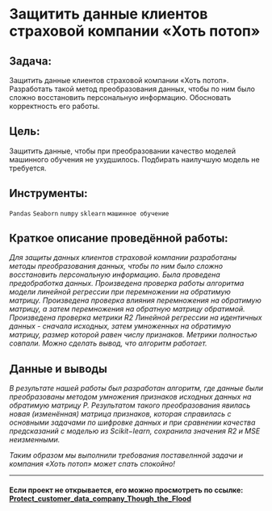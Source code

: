 # Защитить данные клиентов страховой компании «Хоть потоп»
<!--- ![image](https://user-images.githubusercontent.com/76148212/122688547-8e6c0980-d225-11eb-9a97-287236156cb8.png)
--->
## Задача: <br> 
Защитить данные клиентов страховой компании «Хоть потоп». Разработать такой метод преобразования данных, чтобы по ним было сложно восстановить персональную информацию. Обосновать корректность его работы.
## Цель:<br>
Защитить данные, чтобы при преобразовании качество моделей машинного обучения не ухудшилось. Подбирать наилучшую модель не требуется.

## Инструменты:
`Pandas`
`Seaborn`
`numpy`
`sklearn`
`машинное обучение`

## Краткое описание проведённой работы:
<i> Для защиты данных клиентов страховой компании разработаны методы преобразования данных, чтобы по ним было сложно восстановить персональную информацию. 
Была проведена предобработка данных. Произведена проверка работы алгоритма модели линейной регрессии при перемножении на обратимую матрицу. Произведена проверка влияния перемножения на обратимую матрицу, а затем перемножения на обратную матрицу обратимой. Произведена проверка метрики R2 Линейной регрессии на идентичных данных - сначала исходных, затем умноженных на обратимую матрицу, размер которой равен числу признаков. Метрики полностью совпали. Можно сделать вывод, что алгоритм работает.</i>

## Данные и выводы
<i>В результате нашей работы был разработан алгоритм, где данные были преобразованы методом умножения признаков исходных данных на обратимую матрицу P. Результатом такого преобразования явилась новая (изменённая) матрица признаков, которая справилась с основными задачами по шифровке данных и при сравнении качества предсказаний с моделью из Scikit−learn, сохранила значения R2 и MSE неизменными.

Таким образом мы выполнили требования поставелнной задачи и компания «Хоть потоп» может спать спокойно!</i>

---

#### Если проект не открывается, его можно просмотреть по ссылке: <a href='https://nbviewer.jupyter.org/github/AxelVas/Protect_customer_data_company_Though_the_Flood/blob/main/%D0%97%D0%B0%D1%89%D0%B8%D1%82%D0%B8%D1%82%D1%8C_%D0%B4%D0%B0%D0%BD%D0%BD%D1%8B%D0%B5_%D0%BA%D0%BB%D0%B8%D0%B5%D0%BD%D1%82%D0%BE%D0%B2_%D1%81%D1%82%D1%80%D0%B0%D1%85%D0%BE%D0%B2%D0%BE%D0%B9_%D0%BA%D0%BE%D0%BC%D0%BF%D0%B0%D0%BD%D0%B8%D0%B8_%C2%AB%D0%A5%D0%BE%D1%82%D1%8C_%D0%BF%D0%BE%D1%82%D0%BE%D0%BF%C2%BB.ipynb'>Protect_customer_data_company_Though_the_Flood</a>


<!---
---
## Подробное содержание проекта
## 1. Загрузка данных
   * <a href='#step_1'> Загружаем библиотеки </a>
   * <a href='#step_1'> Откроем файлы и изучим их </a>
          - Путь к файлу: (/datasets/insurance.csv)
   * <a href='#step_1.1'> Разделим данные на тренировочную выборку и целевой признак </a>
   * <a href='#step_1.end'> Вывод </a>

## 2. Умножение матриц
   * <a href='#step_2'> Знакомство с формулами </a>
   * <a href='#step_2.1.1'> Создадим модель по исходным формулам для предсказания значений по неизменённым признакам </a>
   * <a href='#step_2.1'> Вычислим значения $R2$ и $ MSE$ для предсказанных значений по исходным (неизменённым данным)   </a>
  
   * <a href='#step_2.3'> Произведём изменение признаков исходной матрицы методом умножения их на произвольную обратимую матрицу </a>
       * <a href='#step_2.4'>  Проверим результат </a>
   * <a href='#step_2.end'> Ответ/Пояснение  </a>   
   
   
## 3. Алгоритм преобразования
   * <a href='#step_3'>Алгоритм</a>
   * <a href='#step_3.1'> Обоснование</a>
   * <a href='#step_3.end'> Вывод </a>

## 4. Проверка алгоритма
   * <a href='#step_4'> Создадим матрицу  $P$ </a>
   * <a href='#step_4.1'>Вычислим предсказание модели </a>
   * <a href='#step_4.2'>Изобразим на графике предсказанные значения относительно истинных значений целевого столбца</a>
   * <a href='#step_4.3'>Сравнение $R2$ и $MSE$ изменённой/неизменённой матрицы признаков </a>
   
## 5. Вывод
   * <a href='#step_5.end'> Вывод </a>

Проект закончен
